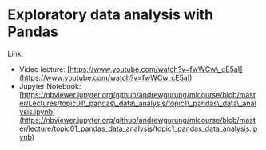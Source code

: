 # Exploratory data analysis with Pandas

Link:  
- Video lecture: [https://www.youtube.com/watch?v=fwWCw\_cE5aI](https://www.youtube.com/watch?v=fwWCw_cE5aI)  
- Jupyter Notebook: [https://nbviewer.jupyter.org/github/andrewgurung/mlcourse/blob/master/Lectures/topic01\_pandas\_data\_analysis/topic1\_pandas\_data\_analysis.ipynb](https://nbviewer.jupyter.org/github/andrewgurung/mlcourse/blob/master/lecture/topic01_pandas_data_analysis/topic1_pandas_data_analysis.ipynb)

